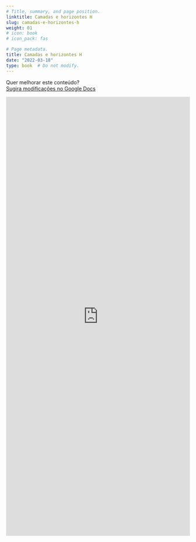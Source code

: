 ```yaml
---
# Title, summary, and page position.
linktitle: Camadas e horizontes H
slug: camadas-e-horizontes-h
weight: 01
# icon: book
# icon_pack: fas

# Page metadata.
title: Camadas e horizontes H
date: "2022-03-18"
type: book  # Do not modify.
---
```


Quer melhorar este conteúdo?<br>
[<i class="fa fa-edit" aria-hidden="true"></i> Sugira modificações no Google Docs][edit]

[edit]: https://docs.google.com/document/d/1bZ3c2DvW9D_5E12_j53HIz1tCzmDxgxZoiLaScNFaSU/edit?usp=sharing

<iframe frameborder="0" style="width: 100%; height: 1200px" src="https://docs.google.com/document/d/e/2PACX-1vQEWBW9hTZEri3zEJzWeRXr_pJ5J-bNWYVDuYJe_UadLMt-6l2GuI1adH6MIN5Rym8K55h8q_8oivTB/pub?embedded=true"></iframe>
